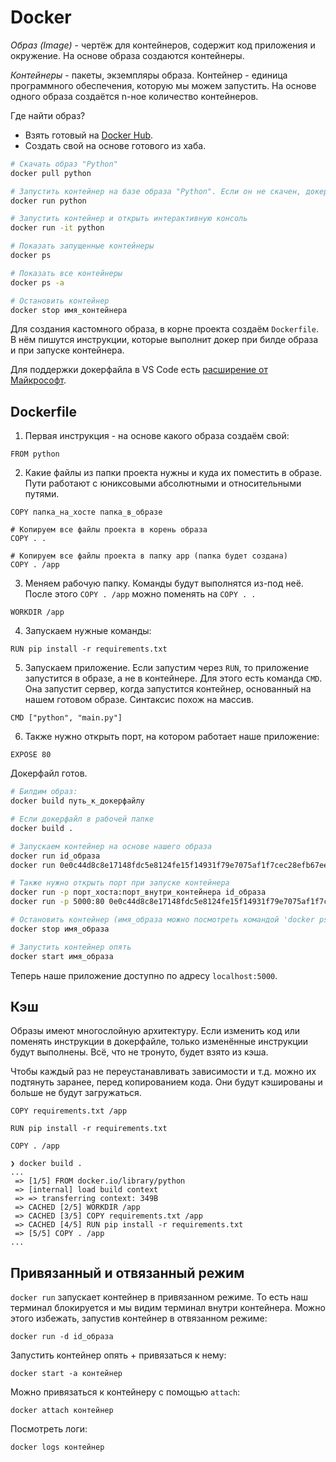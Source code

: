 # Docker

*Образ (Image)* - чертёж для контейнеров, содержит код приложения и окружение. На основе образа создаются контейнеры. 

*Контейнеры* - пакеты, экземпляры образа. Контейнер - единица программного обеспечения, которую мы можем запустить. На основе одного образа создаётся n-ное количество контейнеров.


Где найти образ?
* Взять готовый на [Docker Hub](https://hub.docker.com/).
* Создать свой на основе готового из хаба.

```sh
# Скачать образ "Python"
docker pull python

# Запустить контейнер на базе образа "Python". Если он не скачен, докер его скачает из хаба.
docker run python

# Запустить контейнер и открыть интерактивную консоль
docker run -it python

# Показать запущенные контейнеры
docker ps

# Показать все контейнеры
docker ps -a

# Остановить контейнер
docker stop имя_контейнера
```
Для создания кастомного образа, в корне проекта создаём `Dockerfile`. В нём пишутся инструкции, которые выполнит докер при билде образа и при запуске контейнера.

Для поддержки докерфайла в VS Code есть [расширение от Майкрософт](https://marketplace.visualstudio.com/items?itemName=ms-azuretools.vscode-docker).

## Dockerfile

1. Первая инструкция - на основе какого образа создаём свой:
```docker
FROM python
```

2. Какие файлы из папки проекта нужны и куда их поместить в образе. Пути работают с юниксовыми абсолютными и относительными путями.
```docker
COPY папка_на_хосте папка_в_образе

# Копируем все файлы проекта в корень образа
COPY . .

# Копируем все файлы проекта в папку app (папка будет создана)
COPY . /app
```

3. Меняем рабочую папку. Команды будут выполнятся из-под неё. После этого `COPY . /app` можно поменять на `COPY . .`
```docker
WORKDIR /app
```

4. Запускаем нужные команды:
```docker
RUN pip install -r requirements.txt
```

5. Запускаем приложение. Если запустим через `RUN`, то приложение запустится в образе, а не в контейнере. Для этого есть команда `CMD`. Она запустит сервер, когда запустится контейнер, основанный на нашем готовом образе. Синтаксис похож на массив.
```docker
CMD ["python", "main.py"]
```

6. Также нужно открыть порт, на котором работает наше приложение:
```docker
EXPOSE 80
```

Докерфайл готов. 
```sh
# Билдим образ:
docker build путь_к_докерфайлу

# Если докерфайл в рабочей папке
docker build .

# Запускаем контейнер на основе нашего образа
docker run id_образа
docker run 0e0c44d8c8e17148fdc5e8124fe15f14931f79e7075af1f7cec28efb67ee0416

# Также нужно открыть порт при запуске контейнера
docker run -p порт_хоста:порт_внутри_контейнера id_образа
docker run -p 5000:80 0e0c44d8c8e17148fdc5e8124fe15f14931f79e7075af1f7cec28efb67ee0416

# Остановить контейнер (имя_образа можно посмотреть командой 'docker ps')
docker stop имя_образа

# Запустить контейнер опять
docker start имя_образа
```

Теперь наше приложение доступно по адресу `localhost:5000`.

## Кэш

Образы имеют многослойную архитектуру. Если изменить код или поменять инструкции в докерфайле, только изменённые инструкции будут выполнены. Всё, что не тронуто, будет взято из кэша.

Чтобы каждый раз не переустанавливать зависимости и т.д. можно их подтянуть заранее, перед копированием кода. Они будут кэшированы и больше не будут загружаться.

```docker
COPY requirements.txt /app

RUN pip install -r requirements.txt

COPY . /app
```

```
❯ docker build .
...
 => [1/5] FROM docker.io/library/python                         
 => [internal] load build context                               
 => => transferring context: 349B                               
 => CACHED [2/5] WORKDIR /app                                   
 => CACHED [3/5] COPY requirements.txt /app                     
 => CACHED [4/5] RUN pip install -r requirements.txt            
 => [5/5] COPY . /app                                           
...
```

## Привязанный и отвязанный режим

`docker run` запускает контейнер в привязанном режиме. То есть наш терминал блокируется и мы видим терминал внутри контейнера. Можно этого избежать, запустив контейнер в отвязанном режиме:
```
docker run -d id_образа
```

Запустить контейнер опять + привязаться к нему:
```
docker start -a контейнер
```

Можно привязаться к контейнеру с помощью `attach`:
```
docker attach контейнер
```

Посмотреть логи:
```
docker logs контейнер
```